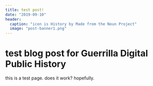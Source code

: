 ```yaml
---
title: test post! 
date: "2019-09-10" 
header:
  caption: "icon is History by Made from the Noun Project"
  image: "post-banner1.png"
---
```

# test blog post for Guerrilla Digital Public History 
this is a test page. does it work? hopefully. 
